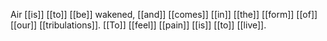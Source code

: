 
Air [[is]] [[to]] [[be]] wakened, [[and]] [[comes]] [[in]] [[the]] [[form]] [[of]] [[our]] [[tribulations]]. [[To]] [[feel]] [[pain]] [[is]] [[to]] [[live]].